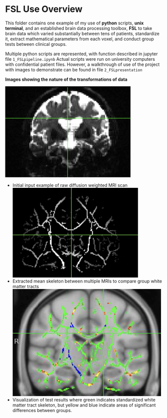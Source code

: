 # FSL Use Overview

This folder contains one example of my use of **python** scripts, **unix terminal**, and an established brain data processing toolbox, **FSL** to take brain data which varied substantially between tens of patients, standardize it, extract mathematical parameters from each voxel, and conduct group tests between clinical groups. 

Multiple python scripts are represented, with function described in jupyter file `1_FSLpipeline.ipynb`
Actual scripts were run on university computers with confidential patient files.
However, a walkthrough of use of the project with images to demonstrate can be found in file `2_FSLpresentation`

**Images showing the nature of the transformations of data**


![Initial input example of raw diffusion weighted MRI scan](1_demo1.png)
- Initial input example of raw diffusion weighted MRI scan
![Extracted mean skeleton between multiple MRIs to compare group white matter tracts](2_demo2.png)
- Extracted mean skeleton between multiple MRIs to compare group white matter tracts
![Visualization of test results where green indicates standardized white matter tract skeleton, but yellow and blue indicate areas of significant differences between groups.](3_demo3.png)
- Visualization of test results where green indicates standardized white matter tract skeleton, but yellow and blue indicate areas of significant differences between groups.

